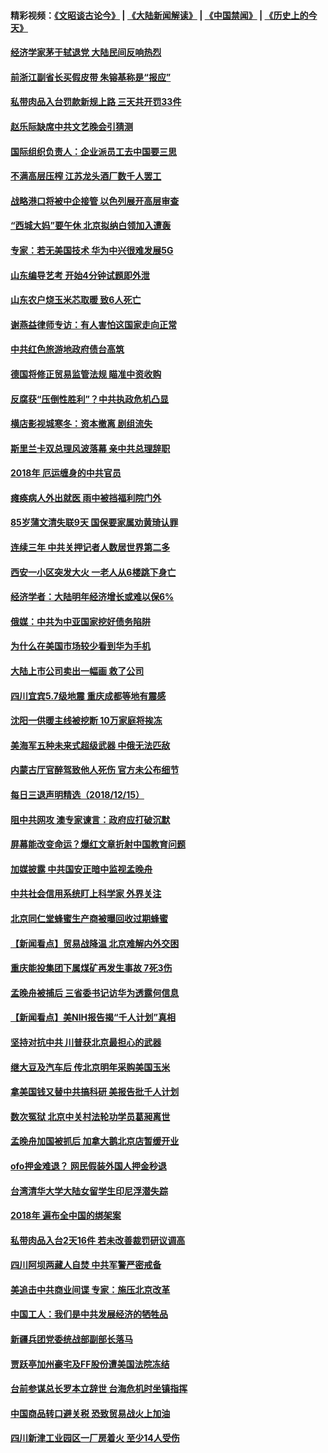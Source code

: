 #### 精彩视频：[《文昭谈古论今》](https://github.com/gfw-breaker/wenzhao/blob/master/README.md?t=12170631) | [《大陆新闻解读》](https://github.com/gfw-breaker/ntdtv-comedy/blob/master/README.md?t=12170631) | [《中国禁闻》](https://github.com/gfw-breaker/ntdtv-news/blob/master/README.md?t=12170631) | [《历史上的今天》](https://github.com/gfw-breaker/today-in-history/blob/master/README.md?t=12170631) 

#### [经济学家茅于轼退党 大陆民间反响热烈](../pages/nsc413/n10914763.md?t=12170631) 

#### [前浙江副省长买假皮带 朱镕基称是“报应”](../pages/nsc413/n10915037.md?t=12170631) 

#### [私带肉品入台罚款新规上路 三天共开罚33件](../pages/nsc413/n10914967.md?t=12170631) 

#### [赵乐际缺席中共文艺晚会引猜测](../pages/nsc413/n10915054.md?t=12170631) 

#### [国际组织负责人：企业派员工去中国要三思](../pages/nsc413/n10914918.md?t=12170631) 


#### [不满高层压榨 江苏龙头酒厂数千人罢工](../pages/nsc413/n10914628.md?t=12170631) 

#### [战略港口将被中企接管 以色列展开高层审查](../pages/nsc413/n10914656.md?t=12170631) 

#### [“西城大妈”要午休 北京拟纳白领加入遭轰](../pages/nsc413/n10914644.md?t=12170631) 

#### [专家：若无美国技术 华为中兴很难发展5G](../pages/nsc413/n10913393.md?t=12170631) 

#### [山东编导艺考 开始4分钟试题即外泄](../pages/nsc413/n10914576.md?t=12170631) 

#### [山东农户烧玉米芯取暖 致6人死亡](../pages/nsc413/n10914548.md?t=12170631) 

#### [谢燕益律师专访：有人害怕这国家走向正常](../pages/nsc413/n10904430.md?t=12170631) 

#### [中共红色旅游地政府债台高筑](../pages/nsc413/n10914507.md?t=12170631) 

#### [德国将修正贸易监管法规 瞄准中资收购](../pages/nsc413/n10914486.md?t=12170631) 

#### [反腐获“压倒性胜利”？中共执政危机凸显](../pages/nsc413/n10914447.md?t=12170631) 

#### [横店影视城寒冬：资本撤离 剧组流失](../pages/nsc413/n10914383.md?t=12170631) 

#### [斯里兰卡双总理风波落幕 亲中共总理辞职](../pages/nsc413/n10914382.md?t=12170631) 

#### [2018年 厄运缠身的中共官员](../pages/nsc413/n10904484.md?t=12170631) 

#### [瘫痪病人外出就医 雨中被挡福利院门外](../pages/nsc413/n10914372.md?t=12170631) 

#### [85岁蒲文清失联9天 国保要家属劝黄琦认罪](../pages/nsc413/n10914104.md?t=12170631) 

#### [连续三年 中共关押记者人数居世界第二多](../pages/nsc413/n10914277.md?t=12170631) 


#### [西安一小区突发大火 一老人从6楼跳下身亡](../pages/nsc413/n10914035.md?t=12170631) 

#### [经济学者：大陆明年经济增长或难以保6%](../pages/nsc413/n10914038.md?t=12170631) 

#### [俄媒：中共为中亚国家挖好债务陷阱](../pages/nsc413/n10913976.md?t=12170631) 

#### [为什么在美国市场较少看到华为手机](../pages/nsc413/n10912210.md?t=12170631) 

#### [大陆上市公司卖出一幅画 救了公司](../pages/nsc413/n10913613.md?t=12170631) 

#### [四川宜宾5.7级地震 重庆成都等地有震感](../pages/nsc413/n10913926.md?t=12170631) 

#### [沈阳一供暖主线被挖断 10万家庭将挨冻](../pages/nsc413/n10913850.md?t=12170631) 

#### [美海军五种未来式超级武器 中俄无法匹敌](../pages/nsc413/n10913021.md?t=12170631) 

#### [内蒙古厅官醉驾致他人死伤 官方未公布细节](../pages/nsc413/n10913723.md?t=12170631) 

#### [每日三退声明精选（2018/12/15）](../pages/nsc413/n10913695.md?t=12170631) 

#### [阻中共网攻 澳专家谏言：政府应打破沉默](../pages/nsc413/n10912265.md?t=12170631) 

#### [屏幕能改变命运？爆红文章折射中国教育问题](../pages/nsc413/n10913431.md?t=12170631) 

#### [加媒披露 中共国安正暗中监视孟晚舟](../pages/nsc413/n10913529.md?t=12170631) 

#### [中共社会信用系统盯上科学家 外界关注](../pages/nsc413/n10913434.md?t=12170631) 

#### [北京同仁堂蜂蜜生产商被曝回收过期蜂蜜](../pages/nsc413/n10913436.md?t=12170631) 

#### [【新闻看点】贸易战降温 北京难解内外交困](../pages/nsc413/n10913260.md?t=12170631) 

#### [重庆能投集团下属煤矿再发生事故 7死3伤](../pages/nsc413/n10913374.md?t=12170631) 

#### [孟晚舟被捕后 三省委书记访华为透露何信息](../pages/nsc413/n10913195.md?t=12170631) 

#### [【新闻看点】美NIH报告揭“千人计划”真相](../pages/nsc413/n10913124.md?t=12170631) 

#### [坚持对抗中共 川普获北京最担心的武器](../pages/nsc413/n10913202.md?t=12170631) 

#### [继大豆及汽车后 传北京明年采购美国玉米](../pages/nsc413/n10913299.md?t=12170631) 

#### [拿美国钱又替中共搞科研 美报告批千人计划](../pages/nsc413/n10913071.md?t=12170631) 

#### [数次冤狱 北京中关村法轮功学员葛昶离世](../pages/nsc413/n10912911.md?t=12170631) 

#### [孟晚舟加国被抓后 加拿大鹅北京店暂缓开业](../pages/nsc413/n10913156.md?t=12170631) 

#### [ofo押金难退？ 网民假装外国人押金秒退](../pages/nsc413/n10913077.md?t=12170631) 

#### [台湾清华大学大陆女留学生印尼浮潜失踪](../pages/nsc413/n10913072.md?t=12170631) 

#### [2018年 遍布全中国的绑架案](../pages/nsc413/n10912746.md?t=12170631) 

#### [私带肉品入台2天16件 若未改善裁罚研议调高](../pages/nsc413/n10913022.md?t=12170631) 

#### [四川阿坝两藏人自焚 中共军警严密戒备](../pages/nsc413/n10913019.md?t=12170631) 


#### [美追击中共商业间谍 专家：施压北京改革](../pages/nsc413/n10911924.md?t=12170631) 

#### [中国工人：我们是中共发展经济的牺牲品](../pages/nsc413/n10912028.md?t=12170631) 

#### [新疆兵团党委统战部副部长落马](../pages/nsc413/n10912685.md?t=12170631) 

#### [贾跃亭加州豪宅及FF股份遭美国法院冻结](../pages/nsc413/n10912568.md?t=12170631) 

#### [台前参谋总长罗本立辞世 台海危机时坐镇指挥](../pages/nsc413/n10912587.md?t=12170631) 

#### [中国商品转口避关税 恐致贸易战火上加油](../pages/nsc413/n10912597.md?t=12170631) 

#### [四川新津工业园区一厂房着火 至少14人受伤](../pages/nsc413/n10912592.md?t=12170631) 

